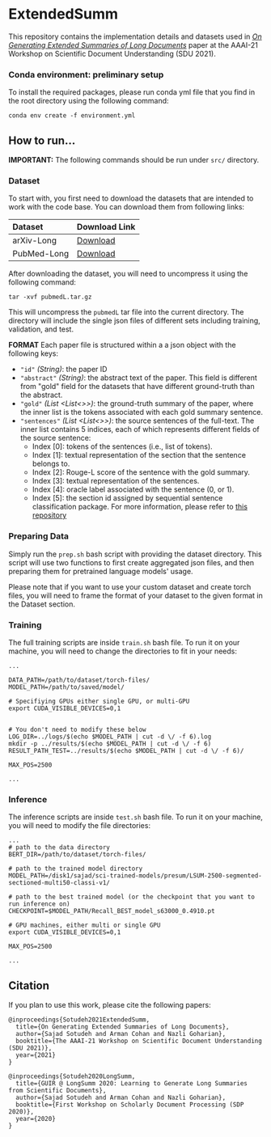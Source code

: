 # ExtendedSumm
This repository contains the implementation details and datasets used in _[On Generating Extended Summaries of Long Documents](https://arxiv.org/pdf/2012.14136.pdf)_ paper at the AAAI-21 Workshop on Scientific Document Understanding (SDU 2021).



### Conda environment: preliminary setup

To install the required packages, please run conda yml file that you find in the root directory using the following command:

```
conda env create -f environment.yml
```

## How to run...

**IMPORTANT:** The following commands should be run under `src/` directory.
 
### Dataset

To start with, you first need to download the datasets that are intended to work with the code base. You can download them from following links: 

| Dataset  | Download Link |
| :-------- | :-------- |
| arXiv-Long  |  [Download](https://drive.google.com/file/d/1gXTgjFxUw9OxaXFgkUzB5M0NOaL0oVgR/view?usp=sharing)  |
| PubMed-Long  | [Download](https://drive.google.com/file/d/1T5xbzE_Y_kfxAPzROVbjTz4L_FFQ9EEu/view?usp=sharing) |

After downloading the dataset, you will need to uncompress it using the following command:

```
tar -xvf pubmedL.tar.gz 
```
This will uncompress the `pubmedL` tar file into the current directory. The directory will include the single json files of different sets including training, validation, and test.

**FORMAT** Each paper file is structured within a a json object with the following keys:


- `"id"` _(String)_:  the paper ID
- `"abstract"` _(String)_: the abstract text of the paper. This field is different from "gold" field for the datasets that have different ground-truth than the abstract. 
- `"gold"`  _(List <List<>>)_: the ground-truth summary of the paper, where the inner list is the tokens associated with each gold summary sentence.
- `"sentences"` _(List <List<>>)_: the source sentences of the full-text. The inner list contains 5 indices, each of which represents different fields of the source sentence:
    * Index [0]: tokens of the sentences (i.e., list of tokens).
    * Index [1]: textual representation of the section that the sentence belongs to. 
    * Index [2]: Rouge-L score of the sentence with the gold summary.
    * Index [3]: textual representation of the sentences.
    * Index [4]: oracle label associated with the sentence (0, or 1). 
    * Index [5]: the section id assigned by sequential sentence classification package. For more information, please refer to [this repository](https://github.com/allenai/sequential_sentence_classification)
    

### Preparing Data

Simply run the `prep.sh` bash script with providing the dataset directory. This script will use two functions to first create aggregated json files, and then preparing them for pretrained language models' usage. 

Please note that if you want to use your custom dataset and create torch files, you will need to frame the format of your dataset to the given format in the Dataset section.


### Training 
The full training scripts are inside `train.sh` bash file. To run it on your machine, you will need to change the directories to fit in your needs:

```
...

DATA_PATH=/path/to/dataset/torch-files/
MODEL_PATH=/path/to/saved/model/

# Specifiying GPUs either single GPU, or multi-GPU
export CUDA_VISIBLE_DEVICES=0,1


# You don't need to modify these below 
LOG_DIR=../logs/$(echo $MODEL_PATH | cut -d \/ -f 6).log
mkdir -p ../results/$(echo $MODEL_PATH | cut -d \/ -f 6)
RESULT_PATH_TEST=../results/$(echo $MODEL_PATH | cut -d \/ -f 6)/

MAX_POS=2500

...

 ```

### Inference 
The inference scripts are inside `test.sh` bash file. To run it on your machine, you will need to modify the file directories:

```
...
# path to the data directory
BERT_DIR=/path/to/dataset/torch-files/

# path to the trained model directory
MODEL_PATH=/disk1/sajad/sci-trained-models/presum/LSUM-2500-segmented-sectioned-multi50-classi-v1/

# path to the best trained model (or the checkpoint that you want to run inference on)
CHECKPOINT=$MODEL_PATH/Recall_BEST_model_s63000_0.4910.pt

# GPU machines, either multi or single GPU
export CUDA_VISIBLE_DEVICES=0,1

MAX_POS=2500

...
 ```


## Citation

If you plan to use this work, please cite the following papers:

````
@inproceedings{Sotudeh2021ExtendedSumm,
  title={On Generating Extended Summaries of Long Documents},
  author={Sajad Sotudeh and Arman Cohan and Nazli Goharian},
  booktitle={The AAAI-21 Workshop on Scientific Document Understanding (SDU 2021)},
  year={2021}
}
````

````
@inproceedings{Sotudeh2020LongSumm,
  title={GUIR @ LongSumm 2020: Learning to Generate Long Summaries from Scientific Documents},
  author={Sajad Sotudeh and Arman Cohan and Nazli Goharian},
  booktitle={First Workshop on Scholarly Document Processing (SDP 2020)},
  year={2020}
}
````